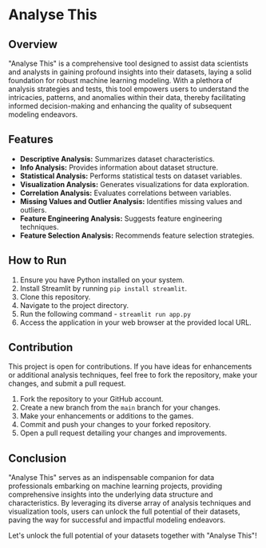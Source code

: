 # Analyse This

## Overview
"Analyse This" is a comprehensive tool designed to assist data scientists and analysts in gaining profound insights into their datasets, laying a solid foundation for robust machine learning modeling. With a plethora of analysis strategies and tests, this tool empowers users to understand the intricacies, patterns, and anomalies within their data, thereby facilitating informed decision-making and enhancing the quality of subsequent modeling endeavors.

## Features
- **Descriptive Analysis:** Summarizes dataset characteristics.
- **Info Analysis:** Provides information about dataset structure.
- **Statistical Analysis:** Performs statistical tests on dataset variables.
- **Visualization Analysis:** Generates visualizations for data exploration.
- **Correlation Analysis:** Evaluates correlations between variables.
- **Missing Values and Outlier Analysis:** Identifies missing values and outliers.
- **Feature Engineering Analysis:** Suggests feature engineering techniques.
- **Feature Selection Analysis:** Recommends feature selection strategies.

## How to Run
1. Ensure you have Python installed on your system.
2. Install Streamlit by running `pip install streamlit`.
3. Clone this repository.
4. Navigate to the project directory.
5. Run the following command - `streamlit run app.py`
6. Access the application in your web browser at the provided local URL.

## Contribution
This project is open for contributions. If you have ideas for enhancements or additional analysis techniques, feel free to fork the repository, make your changes, and submit a pull request.

1. Fork the repository to your GitHub account.
2. Create a new branch from the `main` branch for your changes.
3. Make your enhancements or additions to the games.
4. Commit and push your changes to your forked repository.
5. Open a pull request detailing your changes and improvements.

## Conclusion
"Analyse This" serves as an indispensable companion for data professionals embarking on machine learning projects, providing comprehensive insights into the underlying data structure and characteristics. By leveraging its diverse array of analysis techniques and visualization tools, users can unlock the full potential of their datasets, paving the way for successful and impactful modeling endeavors.

Let's unlock the full potential of your datasets together with "Analyse This"!
